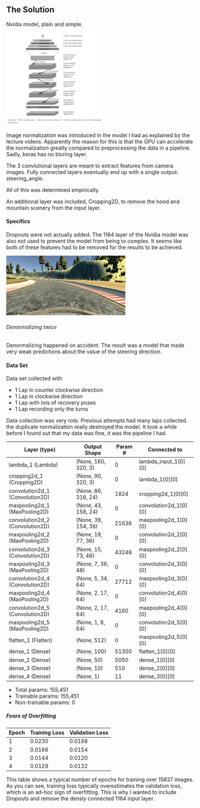 ## The Solution

Nvidia model, plain and simple.

![Nvidia Convnet model](nvidia-model.png )

Image normalization was introduced in the model I had as explained by the
lecture videos. Apparently the reason for this is that the GPU can accelerate
the normalization greatly compared to preprocessing the data in a pipeline.
Sadly, keras has no bluring layer.

The 3 convlutional layers are meant to extract features from camera images.
Fully connected layers eventually end up with a single output: steering_angle.

All of this was determined empirically.

An additional layer was included, Cropping2D, to remove the hood and mountain
scenery from the input layer.

#### Specifics

Dropouts were not actually added. The 1164 layer of the Nvidia model was
also not used to prevent the model from being to complex. It seems like both
of these features had to be removed for the results to be achieved.

![Typical example input](example.jpg)

###### Denormalizing twice

Denormalizing happened on accident. The result was a model that made very weak
predictions about the value of the steering direction.

#### Data Set

Data set collected with
* 1 Lap in counter clockwise direction
* 1 Lap in clockwise direction
* 1 Lap with lots of recovery poses
* 1 Lap recording only the turns

Data collection was very rote. Previous attempts had many laps collected. the duplicate normalization really destroyed the model. It took a while before I
found out that my data was fine, it was the pipeline I had.

| Layer (type)  |  Output Shape | Param # | Connected to |
| --------------|-------------|---------|--------------|
|lambda_1 (Lambda)|(None, 160, 320, 3) |0|  lambda_input_1[0][0] |  
|cropping2d_1 (Cropping2D) | (None, 90, 320, 3)| 0 |lambda_1[0][0] |
|convolution2d_1 (Convolution2D) | (None, 86, 316, 24)|1824 |cropping2d_1[0][0] |
| maxpooling2d_1 (MaxPooling2D) | (None, 43, 158, 24) | 0 | convolution2d_1[0][0]|
|convolution2d_2 (Convolution2D)| (None, 39, 154, 36) | 21636 |maxpooling2d_1[0][0]|
|maxpooling2d_2 (MaxPooling2D)   | (None, 19, 77, 36) |   0 | convolution2d_2[0][0] |
| convolution2d_3 (Convolution2D) | (None, 15, 73, 48) |43248 | maxpooling2d_2[0][0]|
|maxpooling2d_3 (MaxPooling2D) | (None, 7, 36, 48) | 0 |convolution2d_3[0][0] |
|convolution2d_4 (Convolution2D) |  (None, 5, 34, 64)| 27712 |maxpooling2d_3[0][0]|
|maxpooling2d_4 (MaxPooling2D)   | (None, 2, 17, 64)  | 0 | convolution2d_4[0][0]|
| convolution2d_5 (Convolution2D) | (None, 2, 17, 64) | 4160 | maxpooling2d_4[0][0]|
|maxpooling2d_5 (MaxPooling2D)  |  (None, 1, 8, 64)   |   0   |convolution2d_5[0][0] |
|flatten_1 (Flatten) |(None, 512)| 0 |   maxpooling2d_5[0][0] |
| dense_1 (Dense)| (None, 100)| 51300| flatten_1[0][0]|
| dense_2 (Dense) | (None, 50)|5050|dense_1[0][0] |
|dense_3 (Dense)| (None, 10)| 510|dense_2[0][0] |
| dense_4 (Dense) | (None, 1)| 11| dense_3[0][0]|

* Total params: 155,451
* Trainable params: 155,451
* Non-trainable params: 0

##### Fears of Overfitting

| Epoch | Training Loss | Validation Loss |
|-------|----------|---------|
| 1 | 0.0230 | 0.0188|
| 2 |0.0166 | 0.0154|
| 3 | 0.0144| 0.0120|
|4 | 0.0129 | 0.0132 |

This table shows a typical number of epochs for training over 15837 images.
As you can see, training loss typically overestimates the validation loss, which
is an ad-hoc sign of overfitting. This is why I wanted to include Dropouts
and remove the densly connected 1164 input layer.
